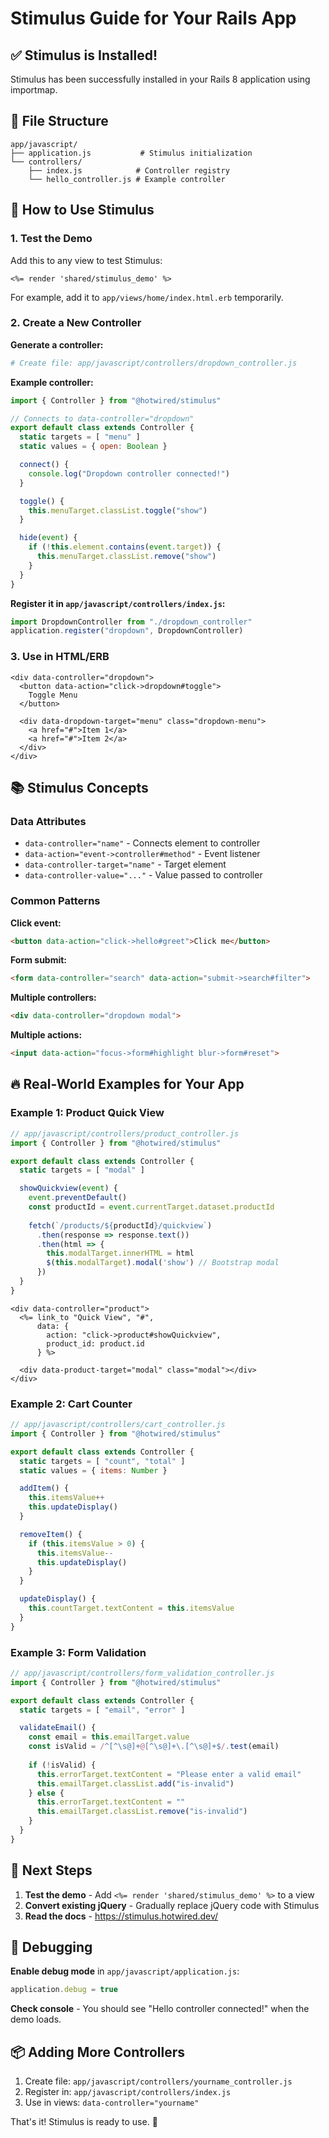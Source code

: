# Stimulus Guide for Your Rails App

## ✅ Stimulus is Installed!

Stimulus has been successfully installed in your Rails 8 application using importmap.

## 📁 File Structure

```
app/javascript/
├── application.js           # Stimulus initialization
└── controllers/
    ├── index.js            # Controller registry
    └── hello_controller.js # Example controller
```

## 🎯 How to Use Stimulus

### 1. Test the Demo

Add this to any view to test Stimulus:

```erb
<%= render 'shared/stimulus_demo' %>
```

For example, add it to `app/views/home/index.html.erb` temporarily.

### 2. Create a New Controller

**Generate a controller:**

```bash
# Create file: app/javascript/controllers/dropdown_controller.js
```

**Example controller:**

```javascript
import { Controller } from "@hotwired/stimulus"

// Connects to data-controller="dropdown"
export default class extends Controller {
  static targets = [ "menu" ]
  static values = { open: Boolean }

  connect() {
    console.log("Dropdown controller connected!")
  }

  toggle() {
    this.menuTarget.classList.toggle("show")
  }

  hide(event) {
    if (!this.element.contains(event.target)) {
      this.menuTarget.classList.remove("show")
    }
  }
}
```

**Register it in `app/javascript/controllers/index.js`:**

```javascript
import DropdownController from "./dropdown_controller"
application.register("dropdown", DropdownController)
```

### 3. Use in HTML/ERB

```erb
<div data-controller="dropdown">
  <button data-action="click->dropdown#toggle">
    Toggle Menu
  </button>
  
  <div data-dropdown-target="menu" class="dropdown-menu">
    <a href="#">Item 1</a>
    <a href="#">Item 2</a>
  </div>
</div>
```

## 📚 Stimulus Concepts

### Data Attributes

- `data-controller="name"` - Connects element to controller
- `data-action="event->controller#method"` - Event listener
- `data-controller-target="name"` - Target element
- `data-controller-value="..."` - Value passed to controller

### Common Patterns

**Click event:**
```html
<button data-action="click->hello#greet">Click me</button>
```

**Form submit:**
```html
<form data-controller="search" data-action="submit->search#filter">
```

**Multiple controllers:**
```html
<div data-controller="dropdown modal">
```

**Multiple actions:**
```html
<input data-action="focus->form#highlight blur->form#reset">
```

## 🔥 Real-World Examples for Your App

### Example 1: Product Quick View

```javascript
// app/javascript/controllers/product_controller.js
import { Controller } from "@hotwired/stimulus"

export default class extends Controller {
  static targets = [ "modal" ]

  showQuickview(event) {
    event.preventDefault()
    const productId = event.currentTarget.dataset.productId
    
    fetch(`/products/${productId}/quickview`)
      .then(response => response.text())
      .then(html => {
        this.modalTarget.innerHTML = html
        $(this.modalTarget).modal('show') // Bootstrap modal
      })
  }
}
```

```erb
<div data-controller="product">
  <%= link_to "Quick View", "#", 
      data: { 
        action: "click->product#showQuickview",
        product_id: product.id 
      } %>
  
  <div data-product-target="modal" class="modal"></div>
</div>
```

### Example 2: Cart Counter

```javascript
// app/javascript/controllers/cart_controller.js
import { Controller } from "@hotwired/stimulus"

export default class extends Controller {
  static targets = [ "count", "total" ]
  static values = { items: Number }

  addItem() {
    this.itemsValue++
    this.updateDisplay()
  }

  removeItem() {
    if (this.itemsValue > 0) {
      this.itemsValue--
      this.updateDisplay()
    }
  }

  updateDisplay() {
    this.countTarget.textContent = this.itemsValue
  }
}
```

### Example 3: Form Validation

```javascript
// app/javascript/controllers/form_validation_controller.js
import { Controller } from "@hotwired/stimulus"

export default class extends Controller {
  static targets = [ "email", "error" ]

  validateEmail() {
    const email = this.emailTarget.value
    const isValid = /^[^\s@]+@[^\s@]+\.[^\s@]+$/.test(email)
    
    if (!isValid) {
      this.errorTarget.textContent = "Please enter a valid email"
      this.emailTarget.classList.add("is-invalid")
    } else {
      this.errorTarget.textContent = ""
      this.emailTarget.classList.remove("is-invalid")
    }
  }
}
```

## 🚀 Next Steps

1. **Test the demo** - Add `<%= render 'shared/stimulus_demo' %>` to a view
2. **Convert existing jQuery** - Gradually replace jQuery code with Stimulus
3. **Read the docs** - https://stimulus.hotwired.dev/

## 🔧 Debugging

**Enable debug mode** in `app/javascript/application.js`:

```javascript
application.debug = true
```

**Check console** - You should see "Hello controller connected!" when the demo loads.

## 📦 Adding More Controllers

1. Create file: `app/javascript/controllers/yourname_controller.js`
2. Register in: `app/javascript/controllers/index.js`
3. Use in views: `data-controller="yourname"`

That's it! Stimulus is ready to use. 🎉 